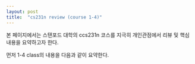 ```yaml
---
layout: post
title:  "cs231n review (course 1-4)"
---
```



본 페이지에서는 스탠포드 대학의 ccs231n 코스를 지극히 개인관점에서 리뷰 및 핵심내용을 요약하고자 한다.

먼저 1-4 class의 내용을 다음과 같이 요약한다.
